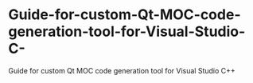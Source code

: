 # Guide-for-custom-Qt-MOC-code-generation-tool-for-Visual-Studio-C-
Guide for custom Qt MOC code generation tool for Visual Studio C++
